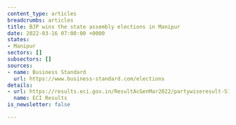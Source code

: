 ```yaml
---
content_type: articles
breadcrumbs: articles
title: BJP wins the state assembly elections in Manipur
date: 2022-03-16 07:00:00 +0000
states:
- Manipur
sectors: []
subsectors: []
sources:
- name: Business Standard
  url: https://www.business-standard.com/elections
details:
- url: https://results.eci.gov.in/ResultAcGenMar2022/partywiseresult-S19.htm?st=S19
  name: ECI Results
is_newsletter: false

---
```

